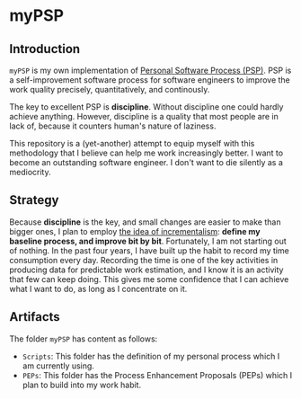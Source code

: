 # myPSP

## Introduction

`myPSP` is my own implementation of [Personal Software Process (PSP)](https://en.wikipedia.org/wiki/Personal_software_process). PSP is a self-improvement software process for software engineers to improve the work quality precisely, quantitatively, and continously.

The key to excellent PSP is **discipline**. Without discipline one could hardly achieve anything. However, discipline is a quality that most people are in lack of, because it counters human's nature of laziness.

This repository is a (yet-another) attempt to equip myself with this methodology that I believe can help me work increasingly better. I want to become an outstanding software engineer. I don't want to die silently as a mediocrity.

## Strategy

Because **discipline** is the key, and small changes are easier to make than bigger ones, I plan to employ [the idea of incrementalism](http://freakonomics.com/podcast/in-praise-of-incrementalism/): **define my baseline process, and improve bit by bit**. Fortunately, I am not starting out of nothing. In the past four years, I have built up the habit to record my time consumption every day. Recording the time is one of the key activities in producing data for predictable work estimation, and I know it is an activity that few can keep doing. This gives me some confidence that I can achieve what I want to do, as long as I concentrate on it.

## Artifacts

The folder `myPSP` has content as follows:

- `Scripts`: This folder has the definition of my personal process which I am currently using.
- `PEPs`: This folder has the Process Enhancement Proposals (PEPs) which I plan to build into my work habit.
